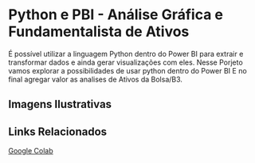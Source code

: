# **Python e PBI - Análise Gráfica e Fundamentalista de Ativos**
É possível utilizar a linguagem Python dentro do Power BI para extrair e transformar dados e ainda gerar visualizações com eles.
Nesse Porjeto vamos explorar a possibilidades de usar python dentro do Power BI 
E no final agregar valor as analises de Ativos da Bolsa/B3.

## Imagens Ilustrativas



## Links Relacionados 

[Google Colab](https://colab.research.google.com/drive/1_BepGE92nOZqhnh3chof4jAYlFrMLRmy?usp=sharing)
